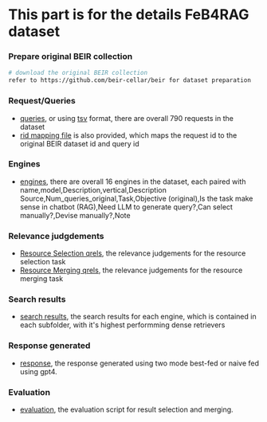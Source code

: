 # This part is for the details FeB4RAG dataset

### Prepare original BEIR collection

```bash
# download the original BEIR collection
refer to https://github.com/beir-cellar/beir for dataset preparation
```

### Request/Queries
- [queries](queries/requets.jsonl), or using [tsv](queries/requests.tsv) format, there are overall 790 requests in the dataset
- [rid mapping file](queries/rid_mapping.jsonl) is also provided, which maps the request id to the original BEIR dataset id and query id

### Engines
- [engines](engines/engines.csv), there are overall 16 engines in the dataset, each paired with name,model,Description,vertical,Description Source,Num_queries_original,Task,Objective (original),Is the task make sense in chatbot (RAG),Need LLM to generate query?,Can select manually?,Devise manually?,Note

### Relevance judgdements
- [Resource Selection qrels](qrels/BEIR-QRELS-RS.txt), the relevance judgements for the resource selection task
- [Resource Merging qrels](qrels/BEIR-QRELS-RM.txt), the relevance judgements for the resource merging task

### Search results
- [search results](search_results/), the search results for each engine, which is contained in each subfolder, with it's highest performming dense retrievers

### Response generated
- [response](response_generated/), the response generated using two mode best-fed or naive fed using gpt4.

### Evaluation
- [evaluation](eval_script/), the evaluation script for result selection and merging.
